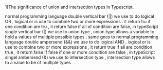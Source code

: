 1)The significance of union and intersection types in Typescript.

normal programming language double vertical bar (||) we use to do logical OR , logical or is use to combine two or more expressions . it return tru if one condition are tru , it return false if all of condition are false,
in typeScript single vertical bar (|) we use to union type , union type allows a variable to hold a values of multiple possible types .
same goes to 
normal programming language double ampersend (&&) we use to do logical AND , logical or is use to combine two or more expressions , it return true if all are condition true , it return false if false if one or more condition are false ,
in typeScript singel ambersend (&) we use to intersection type , intersection type allows to a value to be of multiple types
